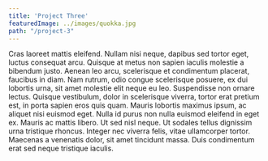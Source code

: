 ```yaml
---
title: 'Project Three'
featuredImage: ../images/quokka.jpg
path: "/project-3"
---
```


Cras laoreet mattis eleifend. Nullam nisi neque, dapibus sed tortor eget, luctus consequat arcu. Quisque at metus non sapien iaculis molestie a bibendum justo. Aenean leo arcu, scelerisque et condimentum placerat, faucibus in diam. Nam rutrum, odio congue scelerisque posuere, ex dui lobortis urna, sit amet molestie elit neque eu leo. Suspendisse non ornare lectus. Quisque vestibulum, dolor in scelerisque viverra, tortor erat pretium est, in porta sapien eros quis quam. Mauris lobortis maximus ipsum, ac aliquet nisi euismod eget. Nulla id purus non nulla euismod eleifend in eget ex. Mauris ac mattis libero. Ut sed nisl neque. Ut sodales tellus dignissim urna tristique rhoncus. Integer nec viverra felis, vitae ullamcorper tortor. Maecenas a venenatis dolor, sit amet tincidunt massa. Duis condimentum erat sed neque tristique iaculis.